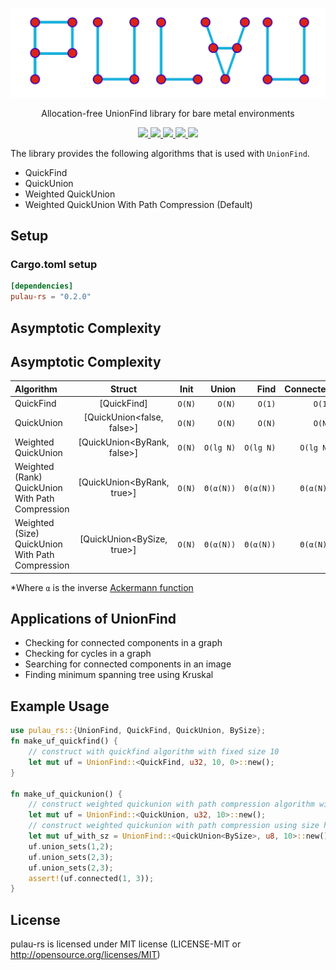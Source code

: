 <p align="center">
  <img src="./logo.png">
</p>
<p align="center">
Allocation-free UnionFind library for bare metal environments
</p>
<p align="center">
  <a href="https://github.com/zeon256/pulau-rs/blob/main/LICENSE">
    <img src="https://img.shields.io/github/license/zeon256/pulau-rs?style=for-the-badge"/>
  </a>
  <a href="https://docs.rs/pulau_rs">
    <img src="https://img.shields.io/badge/docs-docs.rs-blue?style=for-the-badge&logo=Docs.rs"/>
  </a>
  <a href="https://zeon256.github.io/pulau-rs/pulau_rs/">
    <img src="https://img.shields.io/badge/docs-main--branch-red?style=for-the-badge&logo=Docs.rs"/>
  </a>
  <a href="https://github.com/zeon256/pulau-rs/actions">
    <img src="https://img.shields.io/github/actions/workflow/status/zeon256/pulau-rs/rust.yml?branch=main&style=for-the-badge"/>
  </a>
  <a href="">
    <img src="https://img.shields.io/badge/Rust-1.65-green?style=for-the-badge&logo=rust"/>
  </a>
</p>

The library provides the following algorithms that is used with `UnionFind`.
- QuickFind
- QuickUnion
- Weighted QuickUnion
- Weighted QuickUnion With Path Compression (Default)

## Setup
### Cargo.toml setup
```toml
[dependencies]
pulau-rs = "0.2.0"
```

## Asymptotic Complexity
## Asymptotic Complexity
| Algorithm                                        |           Struct            |  Init  |     Union |      Find | Connected |
| :----------------------------------------------- | :-------------------------: | :----: | --------: | --------: | --------: |
| QuickFind                                        |         [QuickFind]         | `O(N)` |    `O(N)` |    `O(1)` |    `O(1)` |
| QuickUnion                                       | [QuickUnion<false, false>]  | `O(N)` |    `O(N)` |    `O(N)` |    `O(N)` |
| Weighted QuickUnion                              | [QuickUnion<ByRank, false>] | `O(N)` | `O(lg N)` | `O(lg N)` | `O(lg N)` |
| Weighted (Rank) QuickUnion With Path Compression | [QuickUnion<ByRank, true>]  | `O(N)` | `Θ(α(N))` | `Θ(α(N))` | `Θ(α(N))` |
| Weighted (Size) QuickUnion With Path Compression | [QuickUnion<BySize, true>]  | `O(N)` | `Θ(α(N))` | `Θ(α(N))` | `Θ(α(N))` |

*Where `α` is the inverse [Ackermann function](https://en.wikipedia.org/wiki/Ackermann_function)

## Applications of UnionFind
- Checking for connected components in a graph
- Checking for cycles in a graph
- Searching for connected components in an image
- Finding minimum spanning tree using Kruskal

## Example Usage
```rust
use pulau_rs::{UnionFind, QuickFind, QuickUnion, BySize};
fn make_uf_quickfind() {
    // construct with quickfind algorithm with fixed size 10
    let mut uf = UnionFind::<QuickFind, u32, 10, 0>::new();
}

fn make_uf_quickunion() {
    // construct weighted quickunion with path compression algorithm with fixed size 10
    let mut uf = UnionFind::<QuickUnion, u32, 10>::new();
    // construct weighted quickunion with path compression using size heuristics and fixed size 10
    let mut uf_with_sz = UnionFind::<QuickUnion<BySize>, u8, 10>::new();
    uf.union_sets(1,2);
    uf.union_sets(2,3);
    uf.union_sets(2,3);
    assert!(uf.connected(1, 3));
}
```

## License
pulau-rs is licensed under MIT license (LICENSE-MIT or <http://opensource.org/licenses/MIT>)